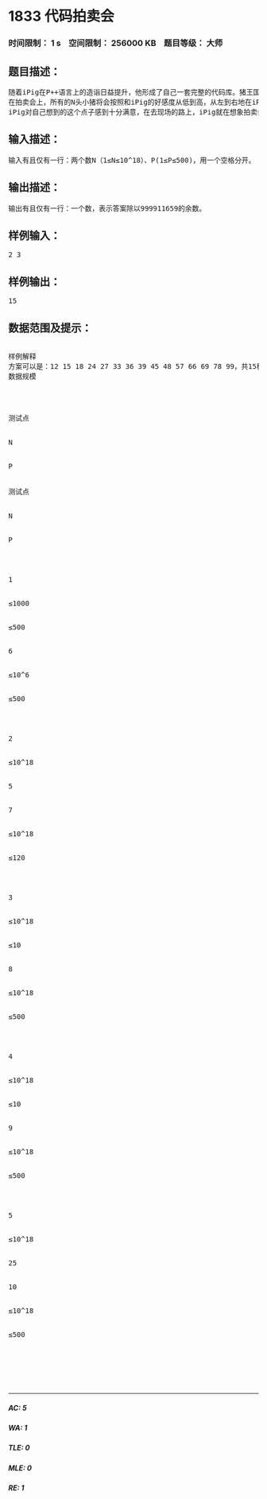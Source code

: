 # 1833 代码拍卖会   
### 时间限制： 1 s&nbsp;&nbsp;&nbsp;&nbsp;空间限制： 256000 KB&nbsp;&nbsp;&nbsp;&nbsp;题目等级： 大师  
## 题目描述：  

<pre>
随着iPig在P++语言上的造诣日益提升，他形成了自己一套完整的代码库。猪王国想参加POI的童鞋们都争先恐后问iPig索要代码库。iPig不想把代码库给所有想要的小猪，只想给其中的一部分既关系好又肯出钱的小猪，于是他决定举行了一个超大型拍卖会。
在拍卖会上，所有的N头小猪将会按照和iPig的好感度从低到高，从左到右地在iPig面前站成一排。每个小猪身上都有9猪币（与人民币汇率不明），从最左边开始，每个小猪依次举起一块牌子，上面写上想付出的买代码库的猪币数量（1到9之间的一个整数）。大家都知道，如果自己付的钱比左边的猪少，肯定得不到梦寐以求的代码库，因此从第二只起，每只猪出的钱都大于等于左边猪出的价钱。最终出的钱最多的小猪（们）会得到iPig的代码库真传，向着保送PKU（Pig Kingdom University）的梦想前进。
iPig对自己想到的这个点子感到十分满意，在去现场的路上，iPig就在想象拍卖会上会出现的场景，例如一共会出现多少种出价情况之类的问题，但这些问题都太简单了，iPig早已不敢兴趣了，他想要去研究更加困难的问题。iPig发现如果他从台上往下看，所有小猪举的牌子从左到右将会正好构成一个N位的整数，他现在想要挑战的问题是所有可能构成的整数中能正好被P整除的有多少个。由于答案过大，他只想要知道答案mod 999911659就行了。
</pre>
  
  
## 输入描述：  

<pre>
输入有且仅有一行：两个数N（1≤N≤10^18）、P(1≤P≤500)，用一个空格分开。
</pre>
  
  
## 输出描述：  

<pre>
输出有且仅有一行：一个数，表示答案除以999911659的余数。
</pre>
  
  
## 样例输入：  

<pre>
2 3
</pre>
  
  
## 样例输出：  

<pre>
15
</pre>
  
  
## 数据范围及提示：  

<pre>

样例解释
方案可以是：12 15 18 24 27 33 36 39 45 48 57 66 69 78 99，共15种。
数据规模




测试点


N


P


测试点


N


P




1


≤1000


≤500


6


≤10^6


≤500




2


≤10^18


5


7


≤10^18


≤120




3


≤10^18


≤10


8


≤10^18


≤500




4


≤10^18


≤10


9


≤10^18


≤500




5


≤10^18


25


10


≤10^18


≤500




 

</pre>
  
  
***  

##### AC: 5  
##### WA: 1  
##### TLE: 0  
##### MLE: 0  
##### RE: 1  
